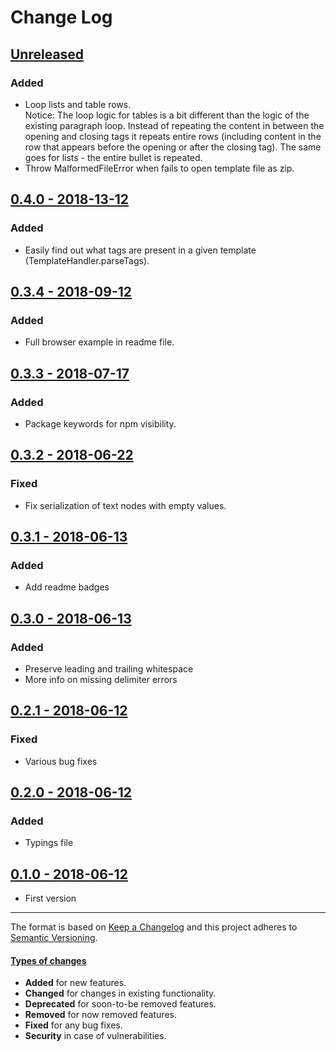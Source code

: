 # Change Log

## [Unreleased](https://github.com/alonrbar/easy-template-x/tree/develop)

### Added

- Loop lists and table rows.  
  Notice: The loop logic for tables is a bit different than the logic of the
          existing paragraph loop. Instead of repeating the content in between
          the opening and closing tags it repeats entire rows (including content
          in the row that appears before the opening or after the closing tag).
          The same goes for lists - the entire bullet is repeated.
- Throw MalformedFileError when fails to open template file as zip.

## [0.4.0 - 2018-13-12](https://github.com/alonrbar/easy-template-x/tree/v0.4.0)

### Added

- Easily find out what tags are present in a given template (TemplateHandler.parseTags).

## [0.3.4 - 2018-09-12](https://github.com/alonrbar/easy-template-x/tree/v0.3.4)

### Added

- Full browser example in readme file.

## [0.3.3 - 2018-07-17](https://github.com/alonrbar/easy-template-x/tree/v0.3.3)

### Added

- Package keywords for npm visibility.

## [0.3.2 - 2018-06-22](https://github.com/alonrbar/easy-template-x/tree/v0.3.2)

### Fixed

- Fix serialization of text nodes with empty values.

## [0.3.1 - 2018-06-13](https://github.com/alonrbar/easy-template-x/tree/v0.3.1)

### Added

- Add readme badges

## [0.3.0 - 2018-06-13](https://github.com/alonrbar/easy-template-x/tree/v0.3.0)

### Added

- Preserve leading and trailing whitespace
- More info on missing delimiter errors

## [0.2.1 - 2018-06-12](https://github.com/alonrbar/easy-template-x/tree/v0.2.1)

### Fixed

- Various bug fixes

## [0.2.0 - 2018-06-12](https://github.com/alonrbar/easy-template-x/tree/v0.2.0)

### Added

- Typings file

## [0.1.0 - 2018-06-12](https://github.com/alonrbar/easy-template-x/tree/v0.1.0)

- First version

---

The format is based on [Keep a Changelog](http://keepachangelog.com/) and this project adheres to [Semantic Versioning](http://semver.org/).

#### [Types of changes](http://keepachangelog.com)

- **Added** for new features.
- **Changed** for changes in existing functionality.
- **Deprecated** for soon-to-be removed features.
- **Removed** for now removed features.
- **Fixed** for any bug fixes.
- **Security** in case of vulnerabilities.